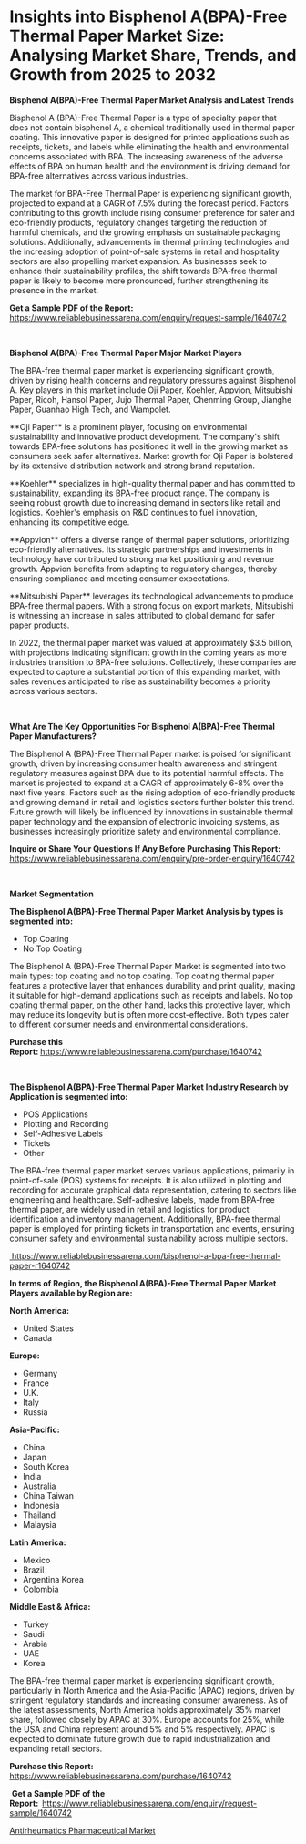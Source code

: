 <p><h1>Insights into Bisphenol A(BPA)-Free Thermal Paper Market Size: Analysing Market Share, Trends, and Growth from 2025 to 2032</h1></p><p><strong>Bisphenol A(BPA)-Free Thermal Paper Market Analysis and Latest Trends</strong></p>
<p><p>Bisphenol A (BPA)-Free Thermal Paper is a type of specialty paper that does not contain bisphenol A, a chemical traditionally used in thermal paper coating. This innovative paper is designed for printed applications such as receipts, tickets, and labels while eliminating the health and environmental concerns associated with BPA. The increasing awareness of the adverse effects of BPA on human health and the environment is driving demand for BPA-free alternatives across various industries.</p><p>The market for BPA-Free Thermal Paper is experiencing significant growth, projected to expand at a CAGR of 7.5% during the forecast period. Factors contributing to this growth include rising consumer preference for safer and eco-friendly products, regulatory changes targeting the reduction of harmful chemicals, and the growing emphasis on sustainable packaging solutions. Additionally, advancements in thermal printing technologies and the increasing adoption of point-of-sale systems in retail and hospitality sectors are also propelling market expansion. As businesses seek to enhance their sustainability profiles, the shift towards BPA-free thermal paper is likely to become more pronounced, further strengthening its presence in the market.</p></p>
<p><strong>Get a Sample PDF of the Report:&nbsp;</strong> <a href="https://www.reliablebusinessarena.com/enquiry/request-sample/1640742?utm_campaign=3251&utm_medium=2&utm_source=Github&utm_content=ia&utm_term=23032025&utm_id=bisphenol-abpa-free-thermal-paper">https://www.reliablebusinessarena.com/enquiry/request-sample/1640742</a></p>
<p>&nbsp;</p>
<p><strong>Bisphenol A(BPA)-Free Thermal Paper Major Market Players</strong></p>
<p><p>The BPA-free thermal paper market is experiencing significant growth, driven by rising health concerns and regulatory pressures against Bisphenol A. Key players in this market include Oji Paper, Koehler, Appvion, Mitsubishi Paper, Ricoh, Hansol Paper, Jujo Thermal Paper, Chenming Group, Jianghe Paper, Guanhao High Tech, and Wampolet.</p><p>**Oji Paper** is a prominent player, focusing on environmental sustainability and innovative product development. The company's shift towards BPA-free solutions has positioned it well in the growing market as consumers seek safer alternatives. Market growth for Oji Paper is bolstered by its extensive distribution network and strong brand reputation.</p><p>**Koehler** specializes in high-quality thermal paper and has committed to sustainability, expanding its BPA-free product range. The company is seeing robust growth due to increasing demand in sectors like retail and logistics. Koehler's emphasis on R&D continues to fuel innovation, enhancing its competitive edge.</p><p>**Appvion** offers a diverse range of thermal paper solutions, prioritizing eco-friendly alternatives. Its strategic partnerships and investments in technology have contributed to strong market positioning and revenue growth. Appvion benefits from adapting to regulatory changes, thereby ensuring compliance and meeting consumer expectations.</p><p>**Mitsubishi Paper** leverages its technological advancements to produce BPA-free thermal papers. With a strong focus on export markets, Mitsubishi is witnessing an increase in sales attributed to global demand for safer paper products.</p><p>In 2022, the thermal paper market was valued at approximately $3.5 billion, with projections indicating significant growth in the coming years as more industries transition to BPA-free solutions. Collectively, these companies are expected to capture a substantial portion of this expanding market, with sales revenues anticipated to rise as sustainability becomes a priority across various sectors.</p></p>
<p>&nbsp;</p>
<p><strong>What Are The Key Opportunities For Bisphenol A(BPA)-Free Thermal Paper Manufacturers?</strong></p>
<p><p>The Bisphenol A (BPA)-Free Thermal Paper market is poised for significant growth, driven by increasing consumer health awareness and stringent regulatory measures against BPA due to its potential harmful effects. The market is projected to expand at a CAGR of approximately 6-8% over the next five years. Factors such as the rising adoption of eco-friendly products and growing demand in retail and logistics sectors further bolster this trend. Future growth will likely be influenced by innovations in sustainable thermal paper technology and the expansion of electronic invoicing systems, as businesses increasingly prioritize safety and environmental compliance.</p></p>
<p><strong>Inquire or Share Your Questions If Any Before Purchasing This Report:</strong> <a href="https://www.reliablebusinessarena.com/enquiry/pre-order-enquiry/1640742?utm_campaign=3251&utm_medium=2&utm_source=Github&utm_content=ia&utm_term=23032025&utm_id=bisphenol-abpa-free-thermal-paper">https://www.reliablebusinessarena.com/enquiry/pre-order-enquiry/1640742</a></p>
<p>&nbsp;</p>
<p><strong>Market Segmentation</strong></p>
<p><strong>The Bisphenol A(BPA)-Free Thermal Paper Market Analysis by types is segmented into:</strong></p>
<p><ul><li>Top Coating</li><li>No Top Coating</li></ul></p>
<p><p>The Bisphenol A (BPA)-Free Thermal Paper Market is segmented into two main types: top coating and no top coating. Top coating thermal paper features a protective layer that enhances durability and print quality, making it suitable for high-demand applications such as receipts and labels. No top coating thermal paper, on the other hand, lacks this protective layer, which may reduce its longevity but is often more cost-effective. Both types cater to different consumer needs and environmental considerations.</p></p>
<p><strong>Purchase this Report:&nbsp;</strong><a href="https://www.reliablebusinessarena.com/purchase/1640742?utm_campaign=3251&utm_medium=2&utm_source=Github&utm_content=ia&utm_term=23032025&utm_id=bisphenol-abpa-free-thermal-paper">https://www.reliablebusinessarena.com/purchase/1640742</a></p>
<p>&nbsp;</p>
<p><strong>The Bisphenol A(BPA)-Free Thermal Paper Market Industry Research by Application is segmented into:</strong></p>
<p><ul><li>POS Applications</li><li>Plotting and Recording</li><li>Self-Adhesive Labels</li><li>Tickets</li><li>Other</li></ul></p>
<p><p>The BPA-free thermal paper market serves various applications, primarily in point-of-sale (POS) systems for receipts. It is also utilized in plotting and recording for accurate graphical data representation, catering to sectors like engineering and healthcare. Self-adhesive labels, made from BPA-free thermal paper, are widely used in retail and logistics for product identification and inventory management. Additionally, BPA-free thermal paper is employed for printing tickets in transportation and events, ensuring consumer safety and environmental sustainability across multiple sectors.</p></p>
<p><a href="https://www.reliablebusinessarena.com/bisphenol-a-bpa-free-thermal-paper-r1640742?utm_campaign=3251&utm_medium=2&utm_source=Github&utm_content=ia&utm_term=23032025&utm_id=bisphenol-abpa-free-thermal-paper">&nbsp;https://www.reliablebusinessarena.com/bisphenol-a-bpa-free-thermal-paper-r1640742</a></p>
<p><strong>In terms of Region, the Bisphenol A(BPA)-Free Thermal Paper Market Players available by Region are:</strong></p>
<p>
    <p> <strong> North America: </strong>
        <ul>
            <li>United States</li>
            <li>Canada</li>
        </ul>
        </p> 
    <p> <strong> Europe: </strong>
        <ul>
            <li>Germany</li>
            <li>France</li>
            <li>U.K.</li>
            <li>Italy</li>
            <li>Russia</li>
        </ul>
        </p> 
    <p> <strong> Asia-Pacific: </strong>
        <ul>
            <li>China</li>
            <li>Japan</li>
            <li>South Korea</li>
            <li>India</li>
            <li>Australia</li>
            <li>China Taiwan</li>
            <li>Indonesia</li>
            <li>Thailand</li>
            <li>Malaysia</li>
        </ul>
        </p> 
    <p> <strong> Latin America: </strong>
        <ul>
            <li>Mexico</li>
            <li>Brazil</li>
            <li>Argentina Korea</li>
            <li>Colombia</li>
        </ul>
        </p> 
    <p> <strong> Middle East & Africa: </strong>
        <ul>
            <li>Turkey</li>
            <li>Saudi</li>
            <li>Arabia</li>
            <li>UAE</li>
            <li>Korea</li>
        </ul>
    </p>
    </p>
<p><p>The BPA-free thermal paper market is experiencing significant growth, particularly in North America and the Asia-Pacific (APAC) regions, driven by stringent regulatory standards and increasing consumer awareness. As of the latest assessments, North America holds approximately 35% market share, followed closely by APAC at 30%. Europe accounts for 25%, while the USA and China represent around 5% and 5% respectively. APAC is expected to dominate future growth due to rapid industrialization and expanding retail sectors.</p></p>
<p><strong>Purchase this Report: </strong><a href="https://www.reliablebusinessarena.com/purchase/1640742?utm_campaign=3251&utm_medium=2&utm_source=Github&utm_content=ia&utm_term=23032025&utm_id=bisphenol-abpa-free-thermal-paper">https://www.reliablebusinessarena.com/purchase/1640742</a></p>
<p>&nbsp;<strong>Get a Sample PDF of the Report:&nbsp;&nbsp;</strong><a href="https://www.reliablebusinessarena.com/enquiry/request-sample/1640742?utm_campaign=3251&utm_medium=2&utm_source=Github&utm_content=ia&utm_term=23032025&utm_id=bisphenol-abpa-free-thermal-paper">https://www.reliablebusinessarena.com/enquiry/request-sample/1640742</a></p>
<p><strong></strong></p>
<p><p><a href="https://github.com/shrebasokib/Market-Research-Report-List-1/blob/main/antirheumatics-pharmaceutical-market.md?utm_campaign=3251&utm_medium=2&utm_source=Github&utm_content=ia&utm_term=23032025&utm_id=bisphenol-abpa-free-thermal-paper">Antirheumatics Pharmaceutical Market</a></p></p>